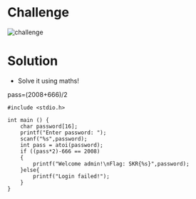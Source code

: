 # Challenge

![challenge](https://github.com/urhnh/ctfwriteup/assets/149639198/59bc45d9-2b52-4b6f-a8b0-29d556376962)

# Solution

- Solve it using maths!

pass=(2008+666)/2

```
#include <stdio.h>

int main () {
	char password[16];
	printf("Enter password: ");
	scanf("%s",password);
	int pass = atoi(password);
	if ((pass*2)-666 == 2008)
	{
		printf("Welcome admin!\nFlag: SKR{%s}",password);
	}else{
		printf("Login failed!");
	}
}
```

